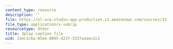 ```yaml
---
content_type: resource
description: ''
file: https://ol-ocw-studio-app-production.s3.amazonaws.com/courses/15-071-the-analytics-edge-spring-2017/15ec1c6a85ee8095d2373337aaaec2c2_ee6E6aUGpm0.srt
file_type: application/x-subrip
resourcetype: Other
title: 3play caption file
uid: 15ec1c6a-85ee-8095-d237-3337aaaec2c2
---
```

